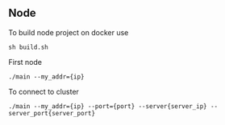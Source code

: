 ## Node

To build node project on docker use

``` 
sh build.sh 
```
First node
```
./main --my_addr={ip}
```
To connect to cluster
```
./main --my_addr={ip} --port={port} --server{server_ip} --server_port{server_port}
```

